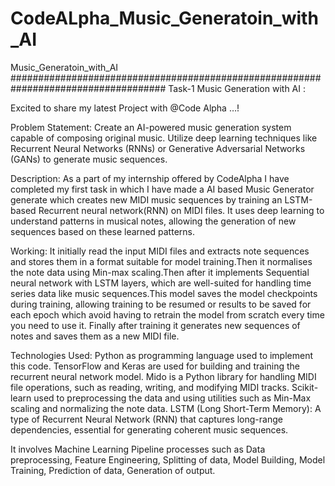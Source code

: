 # CodeALpha_Music_Generatoin_with_AI
Music_Generatoin_with_AI
####################################################################################
Task-1 Music Generation with AI :

Excited to share my latest Project with @Code Alpha …!

Problem Statement:
Create an AI-powered music generation system capable of composing original music. Utilize deep learning techniques like Recurrent Neural Networks (RNNs) or Generative Adversarial Networks (GANs) to generate music sequences.

Description:
As a part of my internship offered by CodeAlpha I have completed my first task in which I have made a AI based Music Generator generate which creates new MIDI music sequences by training an LSTM-based Recurrent neural network(RNN) on MIDI files. It uses deep learning to understand patterns in musical notes, allowing the generation of new sequences based on these learned patterns.

Working:
It initially read the input MIDI files and extracts note sequences and stores them in a format suitable for model training.Then it normalises the note data using Min-max scaling.Then after it implements Sequential neural network with LSTM layers, which are well-suited for handling time series data like music sequences.This model saves the model checkpoints during training, allowing training to be resumed or results to be saved for each epoch which avoid having to retrain the model from scratch every time you need to use it. Finally after training it generates new sequences of notes and saves them as a new MIDI file. 

Technologies Used:
Python as programming language used to implement this code.
TensorFlow and Keras are used for building and training the recurrent neural network model. 
Mido is a Python library for handling MIDI file operations, such as reading, writing, and modifying MIDI tracks.
Scikit-learn used to preprocessing the data and using utilities such as Min-Max scaling and normalizing the note data.
LSTM (Long Short-Term Memory): A type of Recurrent Neural Network (RNN) that captures long-range dependencies, essential for generating coherent music sequences.

It involves Machine Learning Pipeline processes such as Data preprocessing, Feature Engineering, Splitting of data, Model Building, Model Training, Prediction of data, Generation of output.
